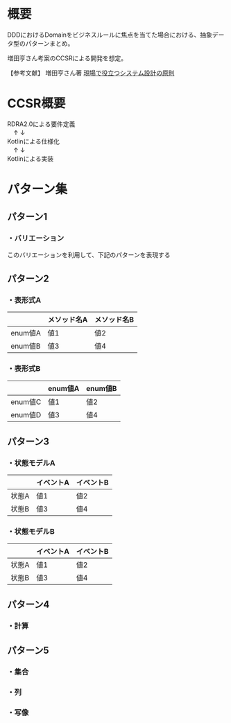 # 概要
DDDにおけるDomainをビジネスルールに焦点を当てた場合における、抽象データ型のパターンまとめ。

増田亨さん考案のCCSRによる開発を想定。

【参考文献】
増田亨さん著 [現場で役立つシステム設計の原則](https://www.amazon.co.jp/%E7%8F%BE%E5%A0%B4%E3%81%A7%E5%BD%B9%E7%AB%8B%E3%81%A4%E3%82%B7%E3%82%B9%E3%83%86%E3%83%A0%E8%A8%AD%E8%A8%88%E3%81%AE%E5%8E%9F%E5%89%87-%E3%80%9C%E5%A4%89%E6%9B%B4%E3%82%92%E6%A5%BD%E3%81%A7%E5%AE%89%E5%85%A8%E3%81%AB%E3%81%99%E3%82%8B%E3%82%AA%E3%83%96%E3%82%B8%E3%82%A7%E3%82%AF%E3%83%88%E6%8C%87%E5%90%91%E3%81%AE%E5%AE%9F%E8%B7%B5%E6%8A%80%E6%B3%95-%E5%A2%97%E7%94%B0-%E4%BA%A8-ebook/dp/B073GSDBGT)

# CCSR概要
RDRA2.0による要件定義<br>
　↑   ↓<br>
Kotlinによる仕様化<br>
　↑   ↓<br>
Kotlinによる実装

# パターン集

## パターン1
### ・バリエーション
このバリエーションを利用して、下記のパターンを表現する

## パターン2
### ・表形式A

| |メソッド名A|メソッド名B|
|---|---|---|
|enum値A|値1|値2|
|enum値B|値3|値4|

### ・表形式B 

| |enum値A|enum値B|
|---|---|---|
|enum値C|値1|値2|
|enum値D|値3|値4|

## パターン3
### ・状態モデルA

| |イベントA|イベントB|
|---|---|---|
|状態A|値1|値2|
|状態B|値3|値4|

### ・状態モデルB

| |イベントA|イベントB|
|---|---|---|
|状態A|値1|値2|
|状態B|値3|値4|

## パターン4
### ・計算

## パターン5
### ・集合
### ・列
### ・写像



